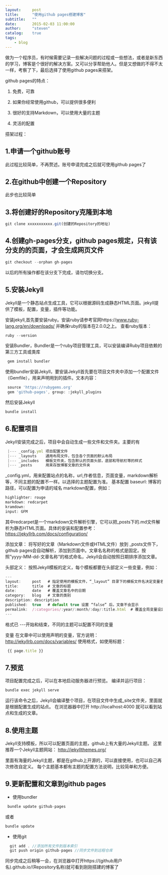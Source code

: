 ```yaml
---
layout:     post
title:      "使用github pages搭建博客"
subtitle:   ""
date:       2015-02-03 11:00:00
author:     "steven"
catalog:    true
tags:
    - blog
---
```


做为一个程序员，有时候需要记录一些解决问题的过程或一些想法，或者是新东西的学习，博客是个很好的解决方案。又可以分享帮助他人。但是又想做的不得不太一样，考察了下，最后选择了使用github pages来搭架。

github pages的特点：


1. 免费，可靠

2. 如果你经常使用github，可以提供很多便利

3. 很好的支持Markdown，可以使用大量的主题

4. 灵活的配置



搭架过程：

1.申请一个github账号
-------
   此过程比较简单，不再赘述。账号申请完成之后就可使用github pages了

2.在github中创建一个Repository
-------
   此步也比较简单

3.将创建好的Repository克隆到本地
------

   ```javascript
git clone xxxxxxxxxxx.git(创建的Repository的地址)
   ```
4.创建gh-pages分支，github pages规定，只有该分支的的页面，才会生成网页文件
------

   ```javascript
   git checkout --orphan gh-pages
   ```
  以后的所有操作都在该分支下完成，请勿切换分支。

5.安装Jekyll
------
Jekyll是一个静态站点生成工具，它可以根据源码生成静态HTML页面。jekyll提供了模板，配置，变量，插件等功能。

  安装jekyll,首先要安装ruby。安装ruby请参考官网https://www.ruby-lang.org/en/downloads/
  并确保ruby的版本在2.0.0之上。
  查看ruby版本：

   ```javascript
   ruby --version
   ```

   安装Bundler，Bundler是一个ruby项目管理工具，可以安装编译Ruby项目依赖的第三方工具或类库

  ```javascript
   gem install bundler
   ```

   使用bundler安装Jekyll，要安装Jekyll首先要在项目文件夹中添加一个配置文件（Gemfile），用来声明用到的插件。文本内容：

  ```javascript
   source 'https://rubygems.org'
   gem 'github-pages', group: :jekyll_plugins
  ```

   然后安装Jekyll

  ```javascript
  bundle install
  ```

6.配置项目
--------

Jekyll安装完成之后，项目中会自动生成一些文件和文件夹。主要的有

  ```javascript
   |--- _config.yml 项目配置文件
   |--- _layouts    通用布局文件，包含各个页面的默认布局
   |--- _includes   模板文件夹，包含默认的页面头部，底部和导航栏等的样式
   |--- _posts      用来存放博客文章的文件夹
  ```

  _config.yml，用来配置站点的名称，url,作者信息，页面变量，markdown解析等，不同主题的配置不一样。以选择的主题配置为准。
  基本配置
  baseurl: 博客的路径，可以配置为申请的域名
  markdown配置，例如：

  ```javascript
  highlighter: rouge
  markdown: redcarpet
  kramdown:
  input: GFM
  ```
  其中redcarpet是一个markdown文件解析引擎，它可以把_posts下的.md文件解析为静态HTML页面。具体的安装和配置参考：
   https://jekyllrb.com/docs/configuration/

  添加文章：
  将写好的文章（Markdown文件或HTML文件）放到 _posts文件下，github pages会自动解析，添加到页面中。文章名名称的格式是固定。按照”yyyy-MM-dd-文章名称“的格式命名，Jekyll会自动按照日期排序添加文章。

  头部定义：
  按照Jekyll模板的定义，每个模板都要在头部定义一些变量，例如：

  ```javascript
  ---
  layout:     post   # 指定使用的模板文件，“_layout” 目录下的模板文件名决定变量名
  title:      title  # 文章的标题
  date:       date   # 覆盖文章名中的日期
  category:   blog   # 文章的类别
  description: description
  published:  true   # default true 设置 “false” 后，文章不会显示
  permalink:  /:categories/:year/:month/:day/:title.html  # 覆盖全局变量设定的文章发布格式
  ---
  ```

 格式已 ---开始和结束，不同的主题可以配置不同的变量

   变量
   在文章中可以使用声明的变量，官方说明：http://jekyllrb.com/docs/variables/
   使用格式，如使用标题：

  ```javascript
   {{ page.title }}
  ```

7.预览
-----

项目配置完成之后，可以在本地启动服务器进行预览。
编译并运行项目：

   ```javascript
   bundle exec jekyll serve
   ```
运行该命令之后，Jekyll会编译整个项目，在项目文件中生成_site文件夹，里面就是根据配置生成的站点。
在浏览器器中打开 http://localhost:4000 就可以看到站点和生成的文章。


8.使用主题
-----

Jekyll支持模板，所以可以配置页面的主题，github上有大量的Jekyll主题。
这里推荐一个Jekyll主题网站：
http://jekyllthemes.org/

里面有海量的Jekyll主题，都是在github上开源的，可以直接使用，也可以自己再次修改自定义。
每个主题基本都有主题的配置方法说明，比较简单和方便。



9.更新配置和文章到github pages
-----

  *   使用bundler

   ```javascript
    bundle update github-pages
   ```
  或者

  ```javascript
  bundle update
  ```

  *  使用git

  ```javascript
    git add . //添加所有文件到版本索引
    git push origin github-pages //同步文件到远程仓库
  ```
  同步完成之后稍等一会，在浏览器中打开https://(github用户名).github.io/(Repository名称)就可看到刚刚搭建的博客了
